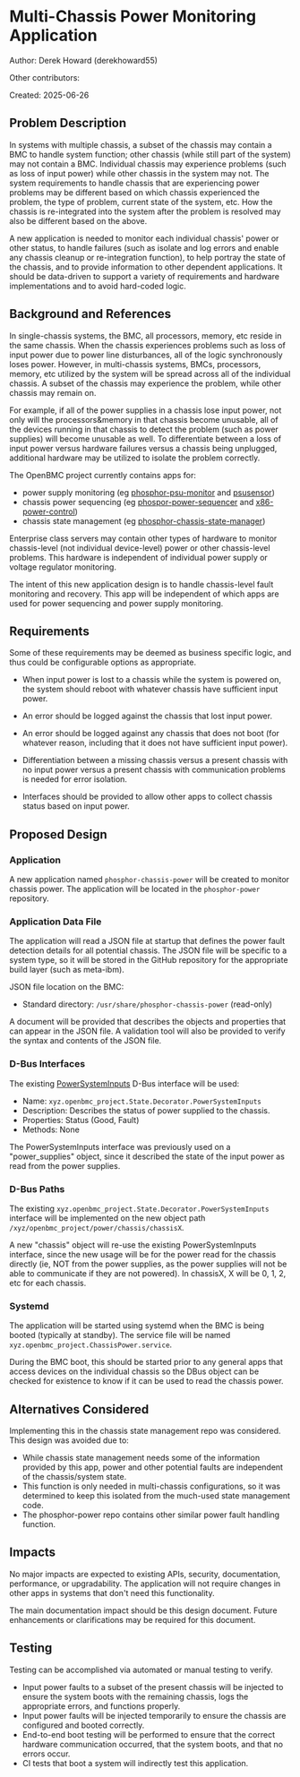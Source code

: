 ﻿# Multi-Chassis Power Monitoring Application

Author: Derek Howard (derekhoward55)

Other contributors:

Created: 2025-06-26

## Problem Description

In systems with multiple chassis, a subset of the chassis may contain a BMC to 
handle system function; other chassis (while still part of the system) may not 
contain a BMC.  Individual chassis may experience problems (such as loss of input 
power) while other chassis in the system may not.  The system requirements to 
handle chassis that are experiencing power problems may be different based on 
which chassis experienced the problem, the type of problem, current state of the 
system, etc.  How the chassis is re-integrated into the system after the problem 
is resolved may also be different based on the above.

A new application is needed to monitor each individual chassis' power or other 
status, to handle failures (such as isolate and log errors and enable any 
chassis cleanup or re-integration function), to help portray the state of the 
chassis, and to provide information to other dependent applications. It should 
be data-driven to support a variety of requirements and hardware implementations 
and to avoid hard-coded logic.

## Background and References

In single-chassis systems, the BMC, all processors, memory, etc reside in the 
same chassis.  When the chassis experiences problems such as loss of input power 
due to power line disturbances, all of the logic synchronously loses power. 
However, in multi-chassis systems, BMCs, processors, memory, etc utilized by the 
system will be spread across all of the individual chassis.  A subset of the 
chassis may experience the problem, while other chassis may remain on.

For example, if all of the power supplies in a chassis lose input power, not 
only will the processors&memory in that chassis become unusable, all of the 
devices running in that chassis to detect the problem (such as power supplies) 
will become unusable as well.  To differentiate between a loss of input power 
versus hardware failures versus a chassis being unplugged, additional hardware 
may be utilized to isolate the problem correctly.

The OpenBMC project currently contains apps for:

- power supply monitoring (eg [phosphor-psu-monitor][1] and [psusensor][2])
- chassis power sequencing (eg [phospor-power-sequencer][3] and 
  [x86-power-control][4])
- chassis state management (eg [phosphor-chassis-state-manager][5])

Enterprise class servers may contain other types of hardware to monitor 
chassis-level (not individual device-level) power or other chassis-level 
problems.  This hardware is independent of individual power supply or voltage 
regulator monitoring.

The intent of this new application design is to handle chassis-level fault 
monitoring and recovery.  This app will be independent of which apps are used for 
power sequencing and power supply monitoring.

## Requirements

Some of these requirements may be deemed as business specific logic, and thus 
could be configurable options as appropriate.

- When input power is lost to a chassis while the system is powered on, the 
  system should reboot with whatever chassis have sufficient input power.

- An error should be logged against the chassis that lost input power.

- An error should be logged against any chassis that does not boot (for whatever 
  reason, including that it does not have sufficient input power).

- Differentiation between a missing chassis versus a present chassis with no 
  input power versus a present chassis with communication problems is needed for 
  error isolation.

- Interfaces should be provided to allow other apps to collect chassis status 
  based on input power.

## Proposed Design

### Application

A new application named `phosphor-chassis-power` will be created to monitor 
chassis power. The application will be located in the `phosphor-power` 
repository.

### Application Data File

The application will read a JSON file at startup that defines the power fault 
detection details for all potential chassis. The JSON file will be specific to a 
system type, so it will be stored in the GitHub repository for the appropriate 
build layer (such as meta-ibm).

JSON file location on the BMC:

- Standard directory: `/usr/share/phosphor-chassis-power` (read-only)

A document will be provided that describes the objects and properties that can 
appear in the JSON file. A validation tool will also be provided to verify the 
syntax and contents of the JSON file.

### D-Bus Interfaces

The existing [PowerSystemInputs][6] D-Bus interface will be used:

- Name: `xyz.openbmc_project.State.Decorator.PowerSystemInputs`
- Description: Describes the status of power supplied to the chassis.
- Properties: Status (Good, Fault)
- Methods: None

The PowerSystemInputs interface was previously used on a "power_supplies" 
object, since it described the state of the input power as read from the power 
supplies.

### D-Bus Paths

The existing `xyz.openbmc_project.State.Decorator.PowerSystemInputs` interface 
will be implemented on the new object path 
`/xyz/openbmc_project/power/chassis/chassisX`.

A new "chassis" object will re-use the existing PowerSystemInputs interface, 
since the new usage will be for the power read for the chassis directly (ie, NOT 
from the power supplies, as the power supplies will not be able to communicate 
if they are not powered). In chassisX, X will be 0, 1, 2, etc for each chassis.

### Systemd

The application will be started using systemd when the BMC is being booted 
(typically at standby). The service file will be named 
`xyz.openbmc_project.ChassisPower.service`.

During the BMC boot, this should be started prior to any general apps that 
access devices on the individual chassis so the DBus object can be checked for 
existence to know if it can be used to read the chassis power.

## Alternatives Considered

Implementing this in the chassis state management repo was considered. This 
design was avoided due to:

- While chassis state management needs some of the information provided by this 
  app, power and other potential faults are independent of the chassis/system 
  state.
- This function is only needed in multi-chassis configurations, so it was 
  determined to keep this isolated from the much-used state management code.
- The phosphor-power repo contains other similar power fault handling function.

## Impacts

No major impacts are expected to existing APIs, security, documentation, 
performance, or upgradability.  The application will not require changes in other 
apps in systems that don't need this functionality.

The main documentation impact should be this design document. Future 
enhancements or clarifications may be required for this document.

## Testing

Testing can be accomplished via automated or manual testing to verify.

- Input power faults to a subset of the present chassis will be injected to 
  ensure the system boots with the remaining chassis, logs the appropriate 
  errors, and functions properly.
- Input power faults will be injected temporarily to ensure the chassis are 
  configured and booted correctly.
- End-to-end boot testing will be performed to ensure that the correct hardware 
  communication occurred, that the system boots, and that no errors occur.
- CI tests that boot a system will indirectly test this application.

[1]: https://github.com/openbmc/phosphor-power/tree/master/phosphor-power-supply
[2]: https://github.com/openbmc/dbus-sensors/tree/master/src/psu
[3]: 
  https://github.com/openbmc/phosphor-power/tree/master/phosphor-power-sequencer
[4]: https://github.com/openbmc/x86-power-control
[5]: https://github.com/openbmc/phosphor-state-manager
[6]: 
  https://github.com/openbmc/phosphor-dbus-interfaces/blob/master/yaml/xyz/openbmc_project/State/Decorator/PowerSystemInputs.interface.yaml
